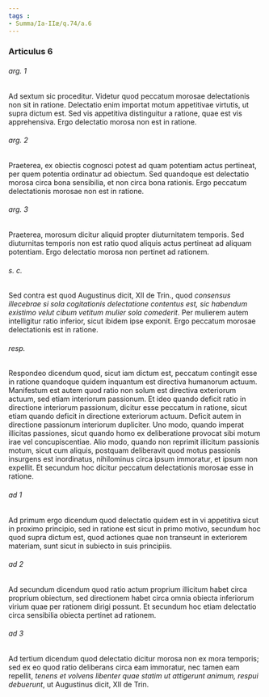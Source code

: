 ```yaml
---
tags : 
- Summa/Ia-IIæ/q.74/a.6
---
```


### Articulus 6

###### arg. 1
Ad sextum sic proceditur. Videtur quod peccatum morosae delectationis non sit in ratione. Delectatio enim importat motum appetitivae virtutis, ut supra dictum est. Sed vis appetitiva distinguitur a ratione, quae est vis apprehensiva. Ergo delectatio morosa non est in ratione.

###### arg. 2
Praeterea, ex obiectis cognosci potest ad quam potentiam actus pertineat, per quem potentia ordinatur ad obiectum. Sed quandoque est delectatio morosa circa bona sensibilia, et non circa bona rationis. Ergo peccatum delectationis morosae non est in ratione.

###### arg. 3
Praeterea, morosum dicitur aliquid propter diuturnitatem temporis. Sed diuturnitas temporis non est ratio quod aliquis actus pertineat ad aliquam potentiam. Ergo delectatio morosa non pertinet ad rationem.

###### s. c.
Sed contra est quod Augustinus dicit, XII de Trin., quod *consensus illecebrae si sola cogitationis delectatione contentus est, sic habendum existimo velut cibum vetitum mulier sola comederit*. Per mulierem autem intelligitur ratio inferior, sicut ibidem ipse exponit. Ergo peccatum morosae delectationis est in ratione.

###### resp.
Respondeo dicendum quod, sicut iam dictum est, peccatum contingit esse in ratione quandoque quidem inquantum est directiva humanorum actuum. Manifestum est autem quod ratio non solum est directiva exteriorum actuum, sed etiam interiorum passionum. Et ideo quando deficit ratio in directione interiorum passionum, dicitur esse peccatum in ratione, sicut etiam quando deficit in directione exteriorum actuum. Deficit autem in directione passionum interiorum dupliciter. Uno modo, quando imperat illicitas passiones, sicut quando homo ex deliberatione provocat sibi motum irae vel concupiscentiae. Alio modo, quando non reprimit illicitum passionis motum, sicut cum aliquis, postquam deliberavit quod motus passionis insurgens est inordinatus, nihilominus circa ipsum immoratur, et ipsum non expellit. Et secundum hoc dicitur peccatum delectationis morosae esse in ratione.

###### ad 1
Ad primum ergo dicendum quod delectatio quidem est in vi appetitiva sicut in proximo principio, sed in ratione est sicut in primo motivo, secundum hoc quod supra dictum est, quod actiones quae non transeunt in exteriorem materiam, sunt sicut in subiecto in suis principiis.

###### ad 2
Ad secundum dicendum quod ratio actum proprium illicitum habet circa proprium obiectum, sed directionem habet circa omnia obiecta inferiorum virium quae per rationem dirigi possunt. Et secundum hoc etiam delectatio circa sensibilia obiecta pertinet ad rationem.

###### ad 3
Ad tertium dicendum quod delectatio dicitur morosa non ex mora temporis; sed ex eo quod ratio deliberans circa eam immoratur, nec tamen eam repellit, *tenens et volvens libenter quae statim ut attigerunt animum, respui debuerunt*, ut Augustinus dicit, XII de Trin.

